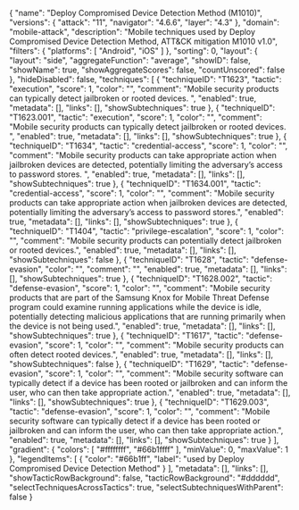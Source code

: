 {
	"name": "Deploy Compromised Device Detection Method (M1010)",
	"versions": {
		"attack": "11",
		"navigator": "4.6.6",
		"layer": "4.3"
	},
	"domain": "mobile-attack",
	"description": "Mobile techniques used by Deploy Compromised Device Detection Method, ATT&CK mitigation M1010 v1.0",
	"filters": {
		"platforms": [
			"Android",
			"iOS"
		]
	},
	"sorting": 0,
	"layout": {
		"layout": "side",
		"aggregateFunction": "average",
		"showID": false,
		"showName": true,
		"showAggregateScores": false,
		"countUnscored": false
	},
	"hideDisabled": false,
	"techniques": [
		{
			"techniqueID": "T1623",
			"tactic": "execution",
			"score": 1,
			"color": "",
			"comment": "Mobile security products can typically detect jailbroken or rooted devices. ",
			"enabled": true,
			"metadata": [],
			"links": [],
			"showSubtechniques": true
		},
		{
			"techniqueID": "T1623.001",
			"tactic": "execution",
			"score": 1,
			"color": "",
			"comment": "Mobile security products can typically detect jailbroken or rooted devices. ",
			"enabled": true,
			"metadata": [],
			"links": [],
			"showSubtechniques": true
		},
		{
			"techniqueID": "T1634",
			"tactic": "credential-access",
			"score": 1,
			"color": "",
			"comment": "Mobile security products can take appropriate action when jailbroken devices are detected, potentially limiting the adversary’s access to password stores. ",
			"enabled": true,
			"metadata": [],
			"links": [],
			"showSubtechniques": true
		},
		{
			"techniqueID": "T1634.001",
			"tactic": "credential-access",
			"score": 1,
			"color": "",
			"comment": "Mobile security products can take appropriate action when jailbroken devices are detected, potentially limiting the adversary’s access to password stores.",
			"enabled": true,
			"metadata": [],
			"links": [],
			"showSubtechniques": true
		},
		{
			"techniqueID": "T1404",
			"tactic": "privilege-escalation",
			"score": 1,
			"color": "",
			"comment": "Mobile security products can potentially detect jailbroken or rooted devices.",
			"enabled": true,
			"metadata": [],
			"links": [],
			"showSubtechniques": false
		},
		{
			"techniqueID": "T1628",
			"tactic": "defense-evasion",
			"color": "",
			"comment": "",
			"enabled": true,
			"metadata": [],
			"links": [],
			"showSubtechniques": true
		},
		{
			"techniqueID": "T1628.002",
			"tactic": "defense-evasion",
			"score": 1,
			"color": "",
			"comment": "Mobile security products that are part of the Samsung Knox for Mobile Threat Defense program could examine running applications while the device is idle, potentially detecting malicious applications that are running primarily when the device is not being used.",
			"enabled": true,
			"metadata": [],
			"links": [],
			"showSubtechniques": true
		},
		{
			"techniqueID": "T1617",
			"tactic": "defense-evasion",
			"score": 1,
			"color": "",
			"comment": "Mobile security products can often detect rooted devices.",
			"enabled": true,
			"metadata": [],
			"links": [],
			"showSubtechniques": false
		},
		{
			"techniqueID": "T1629",
			"tactic": "defense-evasion",
			"score": 1,
			"color": "",
			"comment": "Mobile security software can typically detect if a device has been rooted or jailbroken and can inform the user, who can then take appropriate action.",
			"enabled": true,
			"metadata": [],
			"links": [],
			"showSubtechniques": true
		},
		{
			"techniqueID": "T1629.003",
			"tactic": "defense-evasion",
			"score": 1,
			"color": "",
			"comment": "Mobile security software can typically detect if a device has been rooted or jailbroken and can inform the user, who can then take appropriate action.",
			"enabled": true,
			"metadata": [],
			"links": [],
			"showSubtechniques": true
		}
	],
	"gradient": {
		"colors": [
			"#ffffffff",
			"#66b1ffff"
		],
		"minValue": 0,
		"maxValue": 1
	},
	"legendItems": [
		{
			"color": "#66b1ff",
			"label": "used by Deploy Compromised Device Detection Method"
		}
	],
	"metadata": [],
	"links": [],
	"showTacticRowBackground": false,
	"tacticRowBackground": "#dddddd",
	"selectTechniquesAcrossTactics": true,
	"selectSubtechniquesWithParent": false
}

